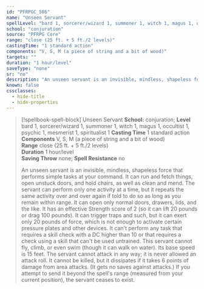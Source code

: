 ```yaml
---
id: "PFRPGC_586"
name: "Unseen Servant"
spellLevel: "bard 1, sorcerer/wizard 1, summoner 1, witch 1, magus 1, occultist 1, psychic 1, mesmerist 1, spiritualist 1"
school: "conjuration"
source: "PFRPG Core"
range: "close (25 ft. + 5 ft./2 levels)"
castingTime: "1 standard action"
components: "V, S, M (a piece of string and a bit of wood)"
targets: ""
duration: "1 hour/level"
saveType: "none"
sr: "no"
description: "An unseen servant is an invisible, mindless, shapeless force that performs simple tasks at your command. It can run and fetch things, open unstuck doors, and hold chairs, as well as clean and mend. The servant can perform only one activity at a time, but it repeats the same activity over and over again if told to do so as long as you remain within range. It can open only normal doors, drawers, lids, and the like. It has an effective Strength score of 2 (so it can lift 20 pounds or drag 100 pounds). It can trigger traps and such, but it can exert only 20 pounds of force, which is not enough to activate certain pressure plates and other devices. It can't perform any task that requires a skill check with a DC higher than 10 or that requires a check using a skill that can't be used untrained. This servant cannot fly, climb, or even swim (though it can walk on water). Its base speed is 15 feet.  The servant cannot attack in any way; it is never allowed an attack roll. It cannot be killed, but it dissipates if it takes 6 points of damage from area attacks. (It gets no saves against attacks.) If you attempt to send it beyond the spell's range (measured from your current position), the servant ceases to exist."
known: false
cssclasses:
  - hide-title
  - hide-properties
---
```


> [!spellbook-spell-block] Unseen Servant
> **School:** conjuration; **Level** bard 1, sorcerer/wizard 1, summoner 1, witch 1, magus 1, occultist 1, psychic 1, mesmerist 1, spiritualist 1
> **Casting Time** 1 standard action  
> **Components** V, S, M (a piece of string and a bit of wood)  
> **Range** close (25 ft. + 5 ft./2 levels)  
> **Duration** 1 hour/level  
> **Saving Throw** none; **Spell Resistance** no
> 
> An unseen servant is an invisible, mindless, shapeless force that performs simple tasks at your command. It can run and fetch things, open unstuck doors, and hold chairs, as well as clean and mend. The servant can perform only one activity at a time, but it repeats the same activity over and over again if told to do so as long as you remain within range. It can open only normal doors, drawers, lids, and the like. It has an effective Strength score of 2 (so it can lift 20 pounds or drag 100 pounds). It can trigger traps and such, but it can exert only 20 pounds of force, which is not enough to activate certain pressure plates and other devices. It can't perform any task that requires a skill check with a DC higher than 10 or that requires a check using a skill that can't be used untrained. This servant cannot fly, climb, or even swim (though it can walk on water). Its base speed is 15 feet.  The servant cannot attack in any way; it is never allowed an attack roll. It cannot be killed, but it dissipates if it takes 6 points of damage from area attacks. (It gets no saves against attacks.) If you attempt to send it beyond the spell's range (measured from your current position), the servant ceases to exist.